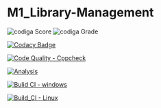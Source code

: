 # M1_Library-Management

![codiga Score](https://api.codiga.io/project/32271/score/svg)
![codiga Grade](https://api.codiga.io/project/32271/status/svg)

[![Codacy Badge](https://app.codacy.com/project/badge/Grade/8d3fbf28ac154572bedd91f75f8e6718)](https://www.codacy.com/gh/Balaveeraseshu/M1_Library-Management/dashboard?utm_source=github.com&amp;utm_medium=referral&amp;utm_content=Balaveeraseshu/M1_Library-Management&amp;utm_campaign=Badge_Grade)

[![Code Quality - Cppcheck](https://github.com/Balaveeraseshu/M1_Library-Management/actions/workflows/c-cpp.yml/badge.svg)](https://github.com/Balaveeraseshu/M1_Library-Management/actions/workflows/c-cpp.yml)

[![Analysis](https://github.com/Balaveeraseshu/M1_Library-Management/actions/workflows/Analysis.yml/badge.svg)](https://github.com/Balaveeraseshu/M1_Library-Management/actions/workflows/Analysis.yml)


[![Bulid CI - windows](https://github.com/Balaveeraseshu/M1_Library-Management/actions/workflows/Windows.yml/badge.svg)](https://github.com/Balaveeraseshu/M1_Library-Management/actions/workflows/Windows.yml)


[![Build_CI - Linux](https://github.com/Balaveeraseshu/M1_Library-Management/actions/workflows/Linux.yml/badge.svg)](https://github.com/Balaveeraseshu/M1_Library-Management/actions/workflows/Linux.yml)
